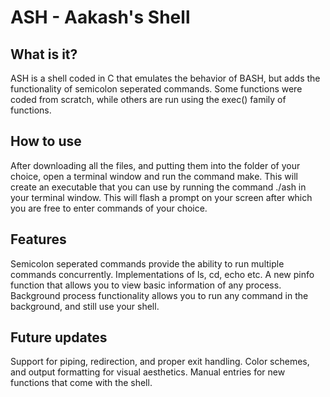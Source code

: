 # ASH - Aakash's Shell
## What is it?
ASH is a shell coded in C that emulates the behavior of BASH, but adds the functionality of semicolon seperated commands. Some functions were coded from scratch, while others are run using the exec() family of functions.
## How to use
After downloading all the files, and putting them into the folder of your choice, open a terminal window and run the command make. This will create an executable that you can use by running the command ./ash in your terminal window. This will flash a prompt on your screen after which you are free to enter commands of your choice.
## Features
Semicolon seperated commands provide the ability to run multiple commands concurrently.
Implementations of ls, cd, echo etc.
A new pinfo function that allows you to view basic information of any process.
Background process functionality allows you to run any command in the background, and still use your shell.
## Future updates
Support for piping, redirection, and proper exit handling.
Color schemes, and output formatting for visual aesthetics.
Manual entries for new functions that come with the shell.